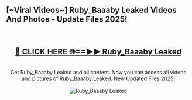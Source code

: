 <h2>[~Viral Videos~] Ruby_Baaaby Leaked Videos And Photos - Update Files 2025!</h2>
<br>
<div align="center">
<h2><a href="https://top-ai-tools.click/QrbHav" rel="nofollow">🔴 CLICK HERE 🌐==►► Ruby_Baaaby Leaked</a></h2>
<br>
Get Ruby_Baaaby Leaked and all content. Now you can access all videos and pictures of Ruby_Baaaby Leaked. New Updated Files 2025!
<br>
<br>
<a href="https://top-ai-tools.click/QrbHav" rel="nofollow" data-target="animated-image.originalLink"><img src="https://i.ibb.co.com/WyWwxjT/player-gif2.gif" alt="Ruby_Baaaby Leaked" style="max-width: 100%; display: inline-block;" data-target="animated-image.originalImage"></a>
</div>
<br>